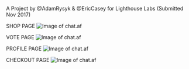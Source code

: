 A Project by @AdamRysyk & @EricCasey for Lighthouse Labs (Submitted Nov 2017)

SHOP PAGE
![Image of chat.af](https://github.com/EricCasey/images4md/blob/master/s_shop.png)

VOTE PAGE
![Image of chat.af](https://github.com/EricCasey/images4md/blob/master/s_vote.png)

PROFILE PAGE
![Image of chat.af](https://github.com/EricCasey/images4md/blob/master/s_profile.png)

CHECKOUT PAGE
![Image of chat.af](https://github.com/EricCasey/images4md/blob/master/s_cart.png)
